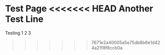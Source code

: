 Test Page
<<<<<<< HEAD
Another Test Line
=======

Testing 1 2 3
>>>>>>> 7671e2a40005a5e75db8b6e1d424a21f8f8ccb0a
